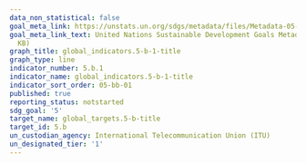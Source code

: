 ```yaml
---
data_non_statistical: false
goal_meta_link: https://unstats.un.org/sdgs/metadata/files/Metadata-05-0B-01.pdf
goal_meta_link_text: United Nations Sustainable Development Goals Metadata (PDF 211
  KB)
graph_title: global_indicators.5-b-1-title
graph_type: line
indicator_number: 5.b.1
indicator_name: global_indicators.5-b-1-title
indicator_sort_order: 05-bb-01
published: true
reporting_status: notstarted
sdg_goal: '5'
target_name: global_targets.5-b-title
target_id: 5.b
un_custodian_agency: International Telecommunication Union (ITU)
un_designated_tier: '1'
---
```


